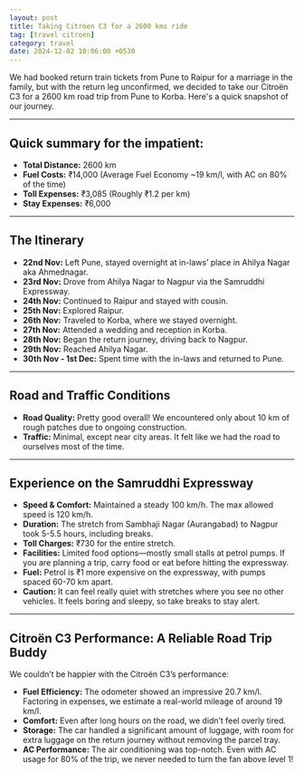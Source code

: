 ```yaml
---
layout: post
title: Taking Citroen C3 for a 2600 kms ride
tag: [travel citroen]
category: travel
date: 2024-12-02 10:06:00 +0530
---
```


We had booked return train tickets from Pune to Raipur for a marriage in the family, but with the return leg unconfirmed, we decided to take our Citroën C3 for a 2600 km road trip from Pune to Korba. Here's a quick snapshot of our journey.  

---

## Quick summary for the impatient:  
- **Total Distance:** 2600 km  
- **Fuel Costs:** ₹14,000 (Average Fuel Economy ~19 km/l, with AC on 80% of the time)  
- **Toll Expenses:** ₹3,085 (Roughly ₹1.2 per km)  
- **Stay Expenses:** ₹6,000  

---

## The Itinerary  

- **22nd Nov:** Left Pune, stayed overnight at in-laws’ place in Ahilya Nagar aka Ahmednagar.  
- **23rd Nov:** Drove from Ahilya Nagar to Nagpur via the Samruddhi Expressway.  
- **24th Nov:** Continued to Raipur and stayed with cousin.  
- **25th Nov:** Explored Raipur.  
- **26th Nov:** Traveled to Korba, where we stayed overnight.  
- **27th Nov:** Attended a wedding and reception in Korba.  
- **28th Nov:** Began the return journey, driving back to Nagpur.  
- **29th Nov:** Reached Ahilya Nagar.  
- **30th Nov - 1st Dec:** Spent time with the in-laws and returned to Pune.  

---

## Road and Traffic Conditions  

- **Road Quality:** Pretty good overall! We encountered only about 10 km of rough patches due to ongoing construction.  
- **Traffic:** Minimal, except near city areas. It felt like we had the road to ourselves most of the time.  

---

## Experience on the Samruddhi Expressway 

- **Speed & Comfort:** Maintained a steady 100 km/h. The max allowed speed is 120 km/h.  
- **Duration:** The stretch from Sambhaji Nagar (Aurangabad) to Nagpur took 5-5.5 hours, including breaks.  
- **Toll Charges:** ₹730 for the entire stretch.  
- **Facilities:** Limited food options—mostly small stalls at petrol pumps. If you are planning a trip, carry food or eat before hitting the expressway.  
- **Fuel:** Petrol is ₹1 more expensive on the expressway, with pumps spaced 60-70 km apart.  
- **Caution:** It can feel really quiet with stretches where you see no other vehicles. It feels boring and sleepy, so take breaks to stay alert.

---

## Citroën C3 Performance: A Reliable Road Trip Buddy  

We couldn’t be happier with the Citroën C3’s performance:  
- **Fuel Efficiency:** The odometer showed an impressive 20.7 km/l. Factoring in expenses, we estimate a real-world mileage of around 19 km/l.  
- **Comfort:** Even after long hours on the road, we didn’t feel overly tired.  
- **Storage:** The car handled a significant amount of luggage, with room for extra luggage on the return journey without removing the parcel tray.  
- **AC Performance:** The air conditioning was top-notch. Even with AC usage for 80% of the trip, we never needed to turn the fan above level 1!
